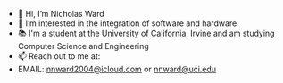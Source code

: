 - 👋 Hi, I’m Nicholas Ward
- 👀 I’m interested in the integration of software and hardware
- 📚 I'm a student at the University of California, Irvine and am studying Computer Science and Engineering
- 📫 Reach out to me at:
- EMAIL: nnward2004@icloud.com or nnward@uci.edu
